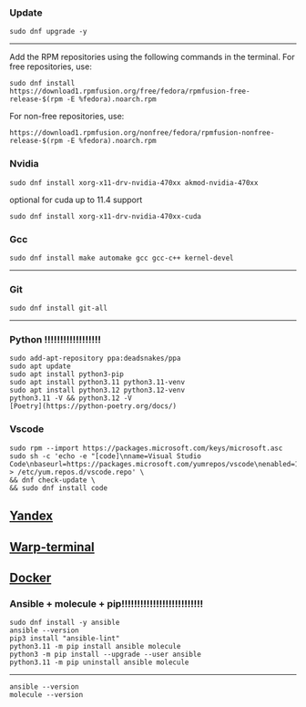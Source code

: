 ### Update
```
sudo dnf upgrade -y
```
--------------------------------------------------------------------
Add the RPM repositories using the following commands in the terminal. For free repositories, use:
```
sudo dnf install https://download1.rpmfusion.org/free/fedora/rpmfusion-free-release-$(rpm -E %fedora).noarch.rpm
```
For non-free repositories, use:
```
https://download1.rpmfusion.org/nonfree/fedora/rpmfusion-nonfree-release-$(rpm -E %fedora).noarch.rpm
```
### Nvidia
```
sudo dnf install xorg-x11-drv-nvidia-470xx akmod-nvidia-470xx
```
optional for cuda up to 11.4 support
```
sudo dnf install xorg-x11-drv-nvidia-470xx-cuda 
```
### Gcc
```
sudo dnf install make automake gcc gcc-c++ kernel-devel
```
--------------------------------------------------------------------
### Git
```
sudo dnf install git-all
```
--------------------------------------------------------------------
### Python !!!!!!!!!!!!!!!!!!
```
sudo add-apt-repository ppa:deadsnakes/ppa
sudo apt update
sudo apt install python3-pip
sudo apt install python3.11 python3.11-venv
sudo apt install python3.12 python3.12-venv
python3.11 -V && python3.12 -V
[Poetry](https://python-poetry.org/docs/)
```
### Vscode
```
sudo rpm --import https://packages.microsoft.com/keys/microsoft.asc
sudo sh -c 'echo -e "[code]\nname=Visual Studio Code\nbaseurl=https://packages.microsoft.com/yumrepos/vscode\nenabled=1\ngpgcheck=1\ngpgkey=https://packages.microsoft.com/keys/microsoft.asc" > /etc/yum.repos.d/vscode.repo' \
&& dnf check-update \
&& sudo dnf install code
```
[Yandex](https://browser.yandex.ru)
--------------------------------------------------------------------
[Warp-terminal](https://www.warp.dev)
--------------------------------------------------------------------
[Docker](https://docs.docker.com/desktop/install/fedora/)
--------------------------------------------------------------------

### Ansible + molecule + pip!!!!!!!!!!!!!!!!!!!!!!!!!!
```
sudo dnf install -y ansible
ansible --version
pip3 install "ansible-lint"
python3.11 -m pip install ansible molecule
python3 -m pip install --upgrade --user ansible
python3.11 -m pip uninstall ansible molecule
```
--------------------------------------------------------------------
```
ansible --version
molecule --version
